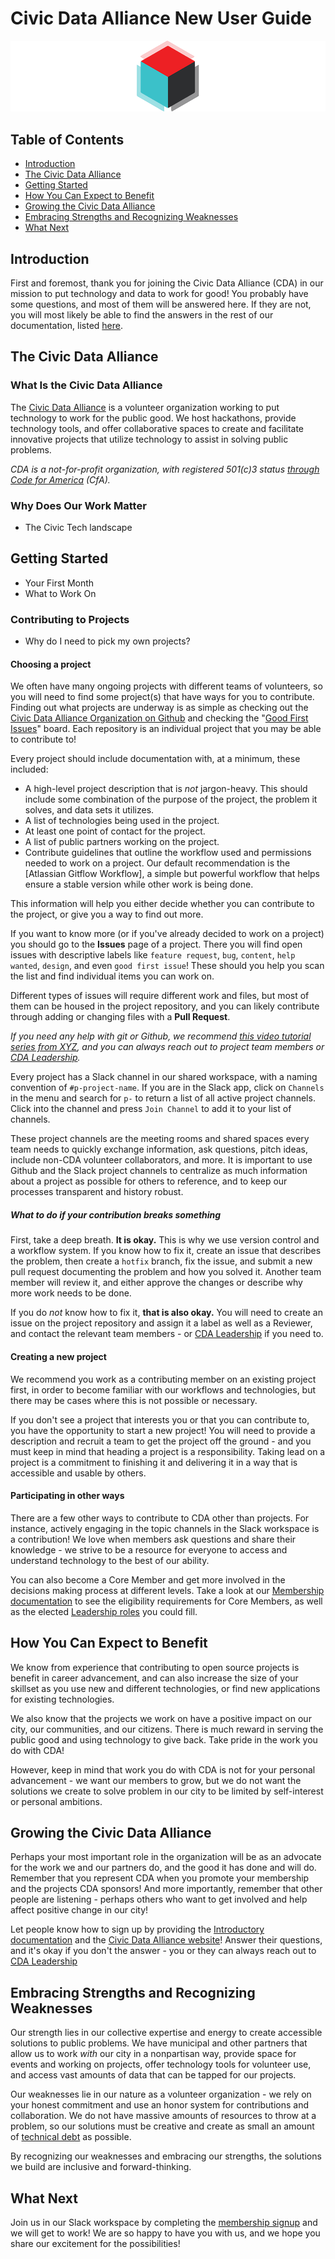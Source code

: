 # Civic Data Alliance New User Guide

![Civic Data Alliance Logo Header](https://raw.githubusercontent.com/civicdata/branding/markdown-header-test/assets/Logo/Rendered_Cube_Full_888x200_Header.png)

## Table of Contents

* [Introduction](#introduction)
* [The Civic Data Alliance](#the-civic-data-alliance)
* [Getting Started](#getting-started)
* [How You Can Expect to Benefit](#how-you-can-expect-to-benefit)
* [Growing the Civic Data Alliance](#growing-the-civic-data-alliance)
* [Embracing Strengths and Recognizing Weaknesses](#embracing-strengths-and-recognizing-weaknesses)
* [What Next](#what-next)

## Introduction

First and foremost, thank you for joining the Civic Data Alliance (CDA) in our mission to put technology and data to work for good! You probably have some questions, and most of them will be answered here. If they are not, you will most likely be able to find the answers in the rest of our documentation, listed [here](/README.md).

## The Civic Data Alliance

### What Is the Civic Data Alliance

The [Civic Data Alliance](www.civicdataalliance.org) is a volunteer organization working to put technology to work for the public good. We host hackathons, provide technology tools, and offer collaborative spaces to create and facilitate innovative projects that utilize technology to assist in solving public problems.

_CDA is a not-for-profit organization, with registered 501(c)3 status [through Code for America](http://brigade.codeforamerica.org/brigade/Civic-Data-Alliance/) (CfA)._

### Why Does Our Work Matter

* The Civic Tech landscape

## Getting Started

* Your First Month
* What to Work On

### Contributing to Projects

* Why do I need to pick my own projects?

#### Choosing a project

We often have many ongoing projects with different teams of volunteers, so you will need to find some project(s) that have ways for you to contribute. Finding out what projects are underway is as simple as checking out the [Civic Data Alliance Organization on Github](https://github.com/civicdata) and checking the "[Good First Issues](https://github.com/orgs/civicdata/projects/6)" board. Each repository is an individual project that you may be able to contribute to!

Every project should include documentation with, at a minimum, these included:

* A high-level project description that is _not_ jargon-heavy. This should include some combination of the purpose of the project, the problem it solves, and data sets it utilizes.
* A list of technologies being used in the project.
* At least one point of contact for the project.
* A list of public partners working on the project.
* Contribute guidelines that outline the workflow used and permissions needed to work on a project. Our default recommendation is the [Atlassian Gitflow Workflow], a simple but powerful workflow that helps ensure a stable version while other work is being done.

This information will help you either decide whether you can contribute to the project, or give you a way to find out more.

If you want to know more (or if you've already decided to work on a project) you should go to the **Issues** page of a project. There you will find open issues with descriptive labels like `feature request`, `bug`, `content`, `help wanted`, `design`, and even `good first issue`! These should you help you scan the list and find individual items you can work on.

Different types of issues will require different work and files, but most of them can be housed in the project repository, and you can likely contribute through adding or changing files with a **Pull Request**.

_If you need any help with git or Github, we recommend [this video tutorial series from XYZ](), and you can always reach out to project team members or [CDA Leadership](/leadership.md)._

Every project has a Slack channel in our shared workspace, with a naming convention of `#p-project-name`. If you are in the Slack app, click on `Channels` in the menu and search for `p-` to return a list of all active project channels. Click into the channel and press `Join Channel` to add it to your list of channels.

These project channels are the meeting rooms and shared spaces every team needs to quickly exchange information, ask questions, pitch ideas, include non-CDA volunteer collaborators, and more. It is important to use Github and the Slack project channels to centralize as much information about a project as possible for others to reference, and to keep our processes transparent and history robust.

##### What to do if your contribution breaks something

First, take a deep breath. **It is okay.** This is why we use version control and a workflow system. If you know how to fix it, create an issue that describes the problem, then create a `hotfix` branch, fix the issue, and submit a new pull request documenting the problem and how you solved it. Another team member will review it, and either approve the changes or describe why more work needs to be done.

If you do _not_ know how to fix it, **that is also okay.** You will need to create an issue on the project repository and assign it a label as well as a Reviewer, and contact the relevant team members - or [CDA Leadership](/leadership.md) if you need to.

#### Creating a new project

We recommend you work as a contributing member on an existing project first, in order to become familiar with our workflows and technologies, but there may be cases where this is not possible or necessary.

If you don't see a project that interests you or that you can contribute to, you have the opportunity to start a new project! You will need to provide a description and recruit a team to get the project off the ground - and you must keep in mind that heading a project is a responsibility. Taking lead on a project is a commitment to finishing it and delivering it in a way that is accessible and usable by others.

#### Participating in other ways

There are a few other ways to contribute to CDA other than projects. For instance, actively engaging in the topic channels in the Slack workspace is a contribution! We love when members ask questions and share their knowledge - we strive to be a resource for everyone to access and understand technology to the best of our ability.

You can also become a Core Member and get more involved in the decisions making process at different levels. Take a look at our [Membership documentation](/membership.md) to see the eligibility requirements for Core Members, as well as the elected [Leadership roles](/leadership.md) you could fill.

## How You Can Expect to Benefit

We know from experience that contributing to open source projects is benefit in career advancement, and can also increase the size of your skillset as you use new and different technologies, or find new applications for existing technologies.

We also know that the projects we work on have a positive impact on our city, our communities, and our citizens. There is much reward in serving the public good and using technology to give back. Take pride in the work you do with CDA!

However, keep in mind that work you do with CDA is not for your personal advancement - we want our members to grow, but we do not want the solutions we create to solve problem in our city to be limited by self-interest or personal ambitions.

## Growing the Civic Data Alliance

Perhaps your most important role in the organization will be as an advocate for the work we and our partners do, and the good it has done and will do. Remember that you represent CDA when you promote your membership and the projects CDA sponsors! And more importantly, remember that other people are listening - perhaps others who want to get involved and help affect positive change in our city!

Let people know how to sign up by providing the [Introductory documentation](/README.md) and the [Civic Data Alliance website](www.civicdataalliance.org)! Answer their questions, and it's okay if you don't the answer - you or they can always reach out to [CDA Leadership](/leadership.md)

## Embracing Strengths and Recognizing Weaknesses

Our strength lies in our collective expertise and energy to create accessible solutions to public problems. We have municipal and other partners that allow us to work _with_ our city in a nonpartisan way, provide space for events and working on projects, offer technology tools for volunteer use, and access vast amounts of data that can be tapped for our projects.

Our weaknesses lie in our nature as a volunteer organization - we rely on your honest commitment and use an honor system for contributions and collaboration. We do not have massive amounts of resources to throw at a problem, so our solutions must be creative and create as small an amount of [technical debt](https://en.wikipedia.org/wiki/Technical_debt) as possible.

By recognizing our weaknesses and embracing our strengths, the solutions we build are inclusive and forward-thinking.

## What Next

Join us in our Slack workspace by completing the [membership signup](https://cda2.typeform.com/to/zTNiLP) and we will get to work! We are so happy to have you with us, and we hope you share our excitement for the possibilities!
